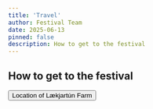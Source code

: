 ```yaml
---
title: 'Travel'
author: Festival Team
date: 2025-06-13
pinned: false
description: How to get to the festival
---
```


<script>
    import Action from '$lib/Action.svelte'
    import Button from '$lib/Button.svelte'
    import Image from  '$lib/Image.svelte'
</script>

## How to get to the festival

<Action>
    <Button href="[https://docs.google.com/forms/d/e/1FAIpQLSe-KoYY44SjDJyT3_Pai0Z2JdsfiRzuh7lcO_vFSgwBv7ExAA/viewform](https://maps.app.goo.gl/SVgwUEKyANJkkwnq7)">Location of Lækjartún Farm</Button>
</Action>

